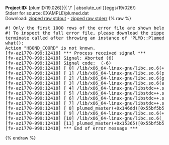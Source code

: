 **Project ID:** [plumID:19.026]({{ '/' | absolute_url }}eggs/19/026/)  
Stderr for source:  EXAMPLE/plumed.dat   
Download: [zipped raw stdout](plumed.dat.plumed_master.stdout.txt.zip) - [zipped raw stderr](plumed.dat.plumed_master.stderr.txt.zip) 
{% raw %}
<pre>
#! Only the first 1000 rows of the error file are shown below
#! To inspect the full error file, please download the zipped raw stderr file above
terminate called after throwing an instance of 'PLMD::Plumed::Exception'
what():
Action "HBOND_COORD" is not known.
[fv-az1770-999:12418] *** Process received signal ***
[fv-az1770-999:12418] Signal: Aborted (6)
[fv-az1770-999:12418] Signal code:  (-6)
[fv-az1770-999:12418] [ 0] /lib/x86_64-linux-gnu/libc.so.6(+0x45330)[0x7f610d445330]
[fv-az1770-999:12418] [ 1] /lib/x86_64-linux-gnu/libc.so.6(pthread_kill+0x11c)[0x7f610d49eb2c]
[fv-az1770-999:12418] [ 2] /lib/x86_64-linux-gnu/libc.so.6(gsignal+0x1e)[0x7f610d44527e]
[fv-az1770-999:12418] [ 3] /lib/x86_64-linux-gnu/libc.so.6(abort+0xdf)[0x7f610d4288ff]
[fv-az1770-999:12418] [ 4] /lib/x86_64-linux-gnu/libstdc++.so.6(+0xa5ff5)[0x7f610d8a5ff5]
[fv-az1770-999:12418] [ 5] /lib/x86_64-linux-gnu/libstdc++.so.6(+0xbb0da)[0x7f610d8bb0da]
[fv-az1770-999:12418] [ 6] /lib/x86_64-linux-gnu/libstdc++.so.6(_ZSt10unexpectedv+0x0)[0x7f610d8a5a55]
[fv-az1770-999:12418] [ 7] /lib/x86_64-linux-gnu/libstdc++.so.6(+0xa5a6f)[0x7f610d8a5a6f]
[fv-az1770-999:12418] [ 8] plumed_master(+0x146dd)[0x55bf5b5bb6dd]
[fv-az1770-999:12418] [ 9] /lib/x86_64-linux-gnu/libc.so.6(+0x2a1ca)[0x7f610d42a1ca]
[fv-az1770-999:12418] [10] /lib/x86_64-linux-gnu/libc.so.6(__libc_start_main+0x8b)[0x7f610d42a28b]
[fv-az1770-999:12418] [11] plumed_master(+0x15365)[0x55bf5b5bc365]
[fv-az1770-999:12418] *** End of error message ***
</pre>
{% endraw %}
